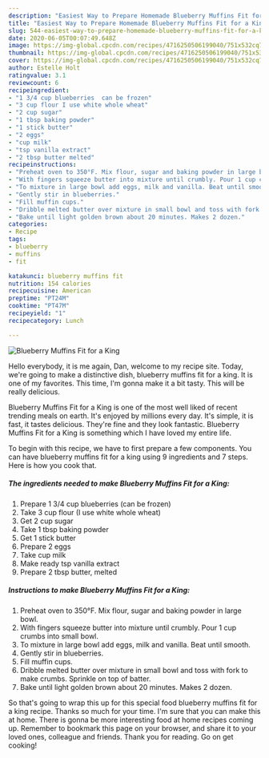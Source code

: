 ```yaml
---
description: "Easiest Way to Prepare Homemade Blueberry Muffins Fit for a King"
title: "Easiest Way to Prepare Homemade Blueberry Muffins Fit for a King"
slug: 544-easiest-way-to-prepare-homemade-blueberry-muffins-fit-for-a-king
date: 2020-06-05T00:07:49.648Z
image: https://img-global.cpcdn.com/recipes/4716250506199040/751x532cq70/blueberry-muffins-fit-for-a-king-recipe-main-photo.jpg
thumbnail: https://img-global.cpcdn.com/recipes/4716250506199040/751x532cq70/blueberry-muffins-fit-for-a-king-recipe-main-photo.jpg
cover: https://img-global.cpcdn.com/recipes/4716250506199040/751x532cq70/blueberry-muffins-fit-for-a-king-recipe-main-photo.jpg
author: Estelle Holt
ratingvalue: 3.1
reviewcount: 6
recipeingredient:
- "1 3/4 cup blueberries  can be frozen"
- "3 cup flour I use white whole wheat"
- "2 cup sugar"
- "1 tbsp baking powder"
- "1 stick butter"
- "2 eggs"
- "cup milk"
- "tsp vanilla extract"
- "2 tbsp butter melted"
recipeinstructions:
- "Preheat oven to 350°F. Mix flour, sugar and baking powder in large bowl."
- "With fingers squeeze butter into mixture until crumbly. Pour 1 cup crumbs into small bowl."
- "To mixture in large bowl add eggs, milk and vanilla. Beat until smooth."
- "Gently stir in blueberries."
- "Fill muffin cups."
- "Dribble melted butter over mixture in small bowl and toss with fork to make crumbs. Sprinkle on top of batter."
- "Bake until light golden brown about 20 minutes. Makes 2 dozen."
categories:
- Recipe
tags:
- blueberry
- muffins
- fit

katakunci: blueberry muffins fit 
nutrition: 154 calories
recipecuisine: American
preptime: "PT24M"
cooktime: "PT47M"
recipeyield: "1"
recipecategory: Lunch

---
```



![Blueberry Muffins Fit for a King](https://img-global.cpcdn.com/recipes/4716250506199040/751x532cq70/blueberry-muffins-fit-for-a-king-recipe-main-photo.jpg)

Hello everybody, it is me again, Dan, welcome to my recipe site. Today, we're going to make a distinctive dish, blueberry muffins fit for a king. It is one of my favorites. This time, I'm gonna make it a bit tasty. This will be really delicious.

Blueberry Muffins Fit for a King is one of the most well liked of recent trending meals on earth. It's enjoyed by millions every day. It's simple, it is fast, it tastes delicious. They're fine and they look fantastic. Blueberry Muffins Fit for a King is something which I have loved my entire life.




To begin with this recipe, we have to first prepare a few components. You can have blueberry muffins fit for a king using 9 ingredients and 7 steps. Here is how you cook that.

<!--inarticleads1-->

##### The ingredients needed to make Blueberry Muffins Fit for a King:

1. Prepare 1 3/4 cup blueberries  (can be frozen)
1. Take 3 cup flour (I use white whole wheat)
1. Get 2 cup sugar
1. Take 1 tbsp baking powder
1. Get 1 stick butter
1. Prepare 2 eggs
1. Take cup milk
1. Make ready tsp vanilla extract
1. Prepare 2 tbsp butter, melted




<!--inarticleads2-->

##### Instructions to make Blueberry Muffins Fit for a King:

1. Preheat oven to 350°F. Mix flour, sugar and baking powder in large bowl.
1. With fingers squeeze butter into mixture until crumbly. Pour 1 cup crumbs into small bowl.
1. To mixture in large bowl add eggs, milk and vanilla. Beat until smooth.
1. Gently stir in blueberries.
1. Fill muffin cups.
1. Dribble melted butter over mixture in small bowl and toss with fork to make crumbs. Sprinkle on top of batter.
1. Bake until light golden brown about 20 minutes. Makes 2 dozen.




So that's going to wrap this up for this special food blueberry muffins fit for a king recipe. Thanks so much for your time. I'm sure that you can make this at home. There is gonna be more interesting food at home recipes coming up. Remember to bookmark this page on your browser, and share it to your loved ones, colleague and friends. Thank you for reading. Go on get cooking!
